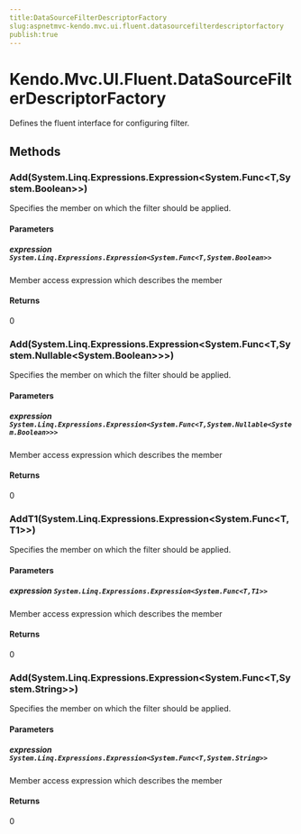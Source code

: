 ```yaml
---
title:DataSourceFilterDescriptorFactory
slug:aspnetmvc-kendo.mvc.ui.fluent.datasourcefilterdescriptorfactory
publish:true
---
```


# Kendo.Mvc.UI.Fluent.DataSourceFilterDescriptorFactory
Defines the fluent interface for configuring filter.



## Methods

### Add(System.Linq.Expressions.Expression\<System.Func\<T,System.Boolean\>\>)
Specifies the member on which the filter should be applied.


#### Parameters

##### expression `System.Linq.Expressions.Expression<System.Func<T,System.Boolean>>`
Member access expression which describes the member



#### Returns
0


### Add(System.Linq.Expressions.Expression\<System.Func\<T,System.Nullable\<System.Boolean\>\>\>)
Specifies the member on which the filter should be applied.


#### Parameters

##### expression `System.Linq.Expressions.Expression<System.Func<T,System.Nullable<System.Boolean>>>`
Member access expression which describes the member



#### Returns
0


### AddT1(System.Linq.Expressions.Expression\<System.Func\<T,T1\>\>)
Specifies the member on which the filter should be applied.


#### Parameters

##### expression `System.Linq.Expressions.Expression<System.Func<T,T1>>`
Member access expression which describes the member



#### Returns
0


### Add(System.Linq.Expressions.Expression\<System.Func\<T,System.String\>\>)
Specifies the member on which the filter should be applied.


#### Parameters

##### expression `System.Linq.Expressions.Expression<System.Func<T,System.String>>`
Member access expression which describes the member



#### Returns
0



